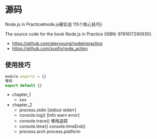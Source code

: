 # 源码

Node.js in Practice《node.js硬实战 115个核心技巧》

The source code for the book Node.js in Practice (ISBN: 9781617290930).

- https://github.com/alexyoung/nodeinpractice
- https://github.com/supfn/node_action

## 使用技巧

```js
module.exports = {}
等同
export default {}
```

- chapter_1
  - xxx
- chapter_2
  - process.stdin [stdout stderr]
  - console.log() [info warn error]
  - console.trace() 堆栈追踪
  - console.time() console.timeEnd()
  - process.arch process.platform
